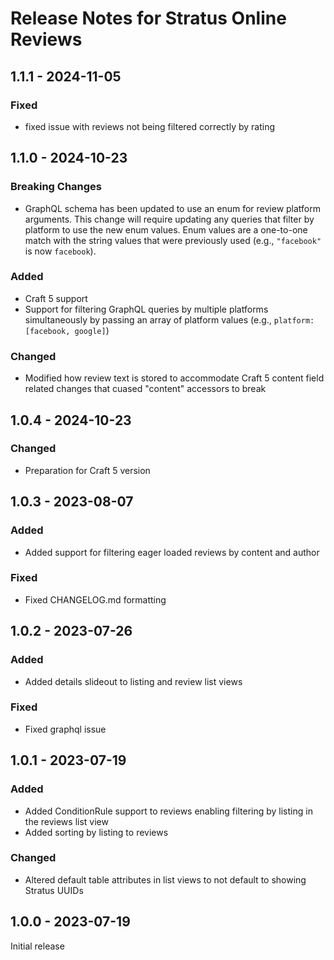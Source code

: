 # Release Notes for Stratus Online Reviews

## 1.1.1 - 2024-11-05

### Fixed

- fixed issue with reviews not being filtered correctly by rating

## 1.1.0 - 2024-10-23

### Breaking Changes

- GraphQL schema has been updated to use an enum for review platform arguments. This change will require updating any queries that filter by platform to use the new enum values. Enum values are a one-to-one match with the string values that were previously used (e.g., `"facebook"` is now `facebook`).

### Added

- Craft 5 support
- Support for filtering GraphQL queries by multiple platforms simultaneously by passing an array of platform values (e.g., `platform: [facebook, google]`)

### Changed

- Modified how review text is stored to accommodate Craft 5 content field related changes that cuased "content" accessors to break

## 1.0.4 - 2024-10-23

### Changed

- Preparation for Craft 5 version

## 1.0.3 - 2023-08-07

### Added

- Added support for filtering eager loaded reviews by content and author

### Fixed

- Fixed CHANGELOG.md formatting

## 1.0.2 - 2023-07-26

### Added

- Added details slideout to listing and review list views

### Fixed

- Fixed graphql issue

## 1.0.1 - 2023-07-19

### Added

- Added ConditionRule support to reviews enabling filtering by listing in the reviews list view
- Added sorting by listing to reviews

### Changed

- Altered default table attributes in list views to not default to showing Stratus UUIDs


## 1.0.0 - 2023-07-19

Initial release